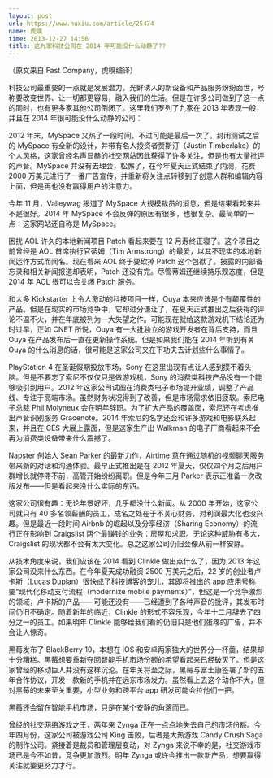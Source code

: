 ```yaml
---
layout: post
url: https://www.huxiu.com/article/25474
name: 虎嗅
time: 2013-12-27 14:56
title: 这九家科技公司在 2014 年可能没什么动静了??
---
```

（原文来自 Fast Company，虎嗅编译）

科技公司最重要的一点就是发展潜力。光鲜诱人的新设备和产品服务纷纷面世，号称要改变世界、让一切都更容易，融入我们的生活。但是在许多公司做到了这一点的同时，也有更多家其他公司倒闭了。这里我们罗列了九家在 2013 年表现一般，并且在 2014 年很可能没什么动静的公司：

2012 年末，MySpace 又热了一段时间，不过可能是最后一次了。封闭测试之后的 MySpace 有全新的设计，并带有名人投资者贾斯汀（Justin Timberlake）的个人风格，这家曾经名声显赫的社交网站因此获得了许多关注，但是也有大量批评的声音。MySpace 并没有去理会，松懈了，在今年夏天正式结束了内测，花费 2000 万美元进行了一番广告宣传，并重新将关注点转移到了创意人群和编辑内容上面，但是再也没有赢得用户的注意力。

今年 11 月，Valleywag 报道了 MySpace 大规模裁员的消息，但是结果看起来并不是很好。2014 年 MySpace 不会反弹的原因有很多，也很复杂。最简单的一点：这家网站还自称是 MySpace。

困扰 AOL 许久的本地新闻项目 Patch 看起来要在 12 月寿终正寝了。这个项目之前曾经是 AOL 首席执行官蒂姆（Tim Armstrong）的最爱，以其不现实的本地新闻运作方式而闻名。现在看来 AOL 终于要砍掉 Patch 这个包袱了。披露的内部备忘录和相关新闻报道却表明，Patch 还没有完。尽管蒂姆还继续持乐观态度，但是 2014 年 AOL 很可以会关闭 Patch 服务。

和大多 Kickstarter 上令人激动的科技项目一样，Ouya 本来应该是个有颠覆性的产品。但是在现实的市场竞争中，它却过分谦让了，在夏天正式推出之后获得的评论不温不火，并在年底被列为一大失望之作。可能现在就给这款游戏机下结论还为时过早，正如 CNET 所说，Ouya 有一大批独立的游戏开发者在背后支持，而且 Ouya 在产品发布后一直在更新操作系统。但是如果我们能在 2014 年听到有关 Ouya 的什么消息的话，很可能是这家公司又在下功夫去计划些什么事情了。

PlayStation 4 在圣诞假期投放市场，Sony 在这里出现有点让人感到摸不着头脑。但是不要忘了索尼不仅仅只是做游戏机，Sony 的消费类科技产品没有一个能够吸引到用户。2012 年这家公司试图在消费类电子市场提升业绩，调整了产品线、专注于高端市场。虽然财务状况得到了改善，但是市场需求依旧疲软。索尼电子总裁 Phil Molyneux 会在明年辞职。为了扩大产品的覆盖面，索尼还在考虑推出声音识别服务 Gracenote。2014 年索尼的名字还会和许多游戏和电影联系起来，并且在 CES 大展上露面，但是这家生产出 Walkman 的电子厂商看起来不会再为消费类设备带来什么震撼了。

Napster 创始人 Sean Parker 的最新力作，Airtime 意在通过随机的视频聊天服务带来新的对话和沟通体验。最早正式推出是在 2012 年夏天，仅仅四个月之后用户群增长就停滞不前，高管开始纷纷离职。但是今年三月 Parker 表示正准备一次改版发布——但是看起来没什么实际的东西。

这家公司很有趣：无论年景好坏，几乎都没什么新闻。从 2000 年开始，这家公司就只有 40 多名领薪酬的员工，成名之处在于不关心财务，对利润最大化也没兴趣。但是最近一段时间 Airbnb 的崛起以及分享经济（Sharing Economy）的流行正在影响到 Craigslist 两个最赚钱的业务：房屋和求职。无论这种威胁有多大，Craigslist 的现状都不会有太大变化。总之这家公司仍旧会像从前一样安静。

从技术角度来说，我们应该在 2014 看到 Clinkle 做出点什么了，因为 2013 年这家公司没来什么东西。在今年夏天成功融资 2500 万美元之后，22 岁的创业者卢卡斯（Lucas Duplan）很快成了科技博客的宠儿，其即将推出的 app 应用号称要“现代化移动支付流程（modernize mobile payments）”，但这是一个竞争激烈的领域，卢卡斯的产品——可能还没有——已经遭到了各种声音的批评，其发布时间仍旧不确定。随着新年的临近，Clinkle 的形式不容乐观，今年十二月辞去了四分之一的员工。如果明年 Clinkle 能够给我们看的仍旧只是他们蛋疼的广告，并不会让人惊奇。

黑莓发布了 BlackBerry 10，本想在 iOS 和安卓两家独大的世界分一杯羹，结果却十分糟糕。黑莓想要重新夺回智能手机市场份额的希望看起来已经破灭了。但是这家曾经的移动巨人并没有这样沉沦。在年关将至之际，黑莓与富士康签署了新的五年合作协议，开发一款新的手机并在远东市场发力。虽然看上去这个动作不大，但对黑莓的未来至关重要，小型业务和跨平台 app 研发可能会拉他们一把。

黑莓还会留在智能手机市场，只是在某个安静的角落而已。

曾经的社交网络游戏之王，两年来 Zynga 正在一点点地失去自己的市场份额。今年四月份，这家公司被游戏公司 King 击败，后者是大热游戏 Candy Crush Saga 的制作公司。紧接着是裁员和管理层变动，对 Zynga 来说不幸的是，社交游戏市场已是今不如昔，竞争更加激烈。明年 Zynga 或许会推出一款新产品，想要赢得关注就要更努力才行。

